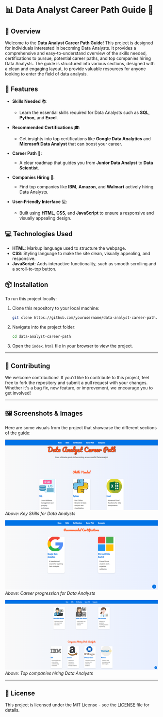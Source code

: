 # 📊 **Data Analyst Career Path Guide** 🚀

## 📝 **Overview**

Welcome to the **Data Analyst Career Path Guide**! This project is designed for individuals interested in becoming Data Analysts. It provides a comprehensive and easy-to-understand overview of the skills needed, certifications to pursue, potential career paths, and top companies hiring Data Analysts. The guide is structured into various sections, designed with a clean and engaging layout, to provide valuable resources for anyone looking to enter the field of data analysis.

## 🔑 **Features**

- **Skills Needed** 📚:  
    - Learn the essential skills required for Data Analysts such as **SQL**, **Python**, and **Excel**.
  
- **Recommended Certifications** 🎓:  
    - Get insights into top certifications like **Google Data Analytics** and **Microsoft Data Analyst** that can boost your career.

- **Career Path** 🏁:  
    - A clear roadmap that guides you from **Junior Data Analyst** to **Data Scientist**.

- **Companies Hiring** 🏢:  
    - Find top companies like **IBM**, **Amazon**, and **Walmart** actively hiring Data Analysts.

- **User-Friendly Interface** 💻:  
    - Built using **HTML**, **CSS**, and **JavaScript** to ensure a responsive and visually appealing design.

## 💻 **Technologies Used**

- **HTML**: Markup language used to structure the webpage.
- **CSS**: Styling language to make the site clean, visually appealing, and responsive.
- **JavaScript**: Adds interactive functionality, such as smooth scrolling and a scroll-to-top button.

## 📦 **Installation**

To run this project locally:

1. Clone this repository to your local machine:

    ```bash
    git clone https://github.com/yourusername/data-analyst-career-path.git
    ```

2. Navigate into the project folder:

    ```bash
    cd data-analyst-career-path
    ```

3. Open the `index.html` file in your browser to view the project.

---

## 🤝 **Contributing**

We welcome contributions! If you'd like to contribute to this project, feel free to fork the repository and submit a pull request with your changes. Whether it's a bug fix, new feature, or improvement, we encourage you to get involved!

---

## 🖼 **Screenshots & Images**

Here are some visuals from the project that showcase the different sections of the guide:

![Skills Needed](images/skills-needed.png)  
*Above: Key Skills for Data Analysts*

![Career Path](images/career-path.png)  
*Above: Career progression for Data Analysts*

![Companies Hiring](images/companies-hiring.png)  
*Above: Top companies hiring Data Analysts*

---

## 📄 **License**

This project is licensed under the MIT License - see the [LICENSE](LICENSE) file for details.
